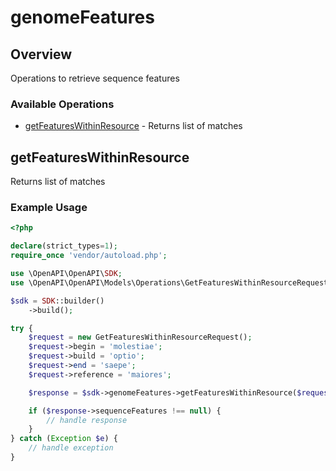 # genomeFeatures

## Overview

Operations to retrieve sequence features

### Available Operations

* [getFeaturesWithinResource](#getfeatureswithinresource) - Returns list of matches

## getFeaturesWithinResource

Returns list of matches

### Example Usage

```php
<?php

declare(strict_types=1);
require_once 'vendor/autoload.php';

use \OpenAPI\OpenAPI\SDK;
use \OpenAPI\OpenAPI\Models\Operations\GetFeaturesWithinResourceRequest;

$sdk = SDK::builder()
    ->build();

try {
    $request = new GetFeaturesWithinResourceRequest();
    $request->begin = 'molestiae';
    $request->build = 'optio';
    $request->end = 'saepe';
    $request->reference = 'maiores';

    $response = $sdk->genomeFeatures->getFeaturesWithinResource($request);

    if ($response->sequenceFeatures !== null) {
        // handle response
    }
} catch (Exception $e) {
    // handle exception
}
```
